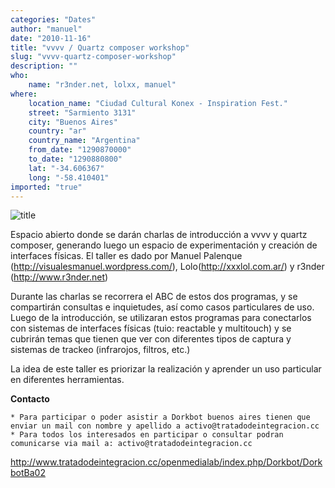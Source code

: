 ```yaml
---
categories: "Dates"
author: "manuel"
date: "2010-11-16"
title: "vvvv / Quartz composer workshop"
slug: "vvvv-quartz-composer-workshop"
description: ""
who: 
    name: "r3nder.net, lolxx, manuel"
where: 
    location_name: "Ciudad Cultural Konex‎ - Inspiration Fest."
    street: "Sarmiento 3131"
    city: "Buenos Aires"
    country: "ar"
    country_name: "Argentina"
    from_date: "1290870000"
    to_date: "1290880800"
    lat: "-34.606367"
    long: "-58.410401"
imported: "true"
---
```



![title](http://www.tratadodeintegracion.cc/photos/data/dorkbot02/dorkbotBa_gray.jpg) 

Espacio abierto donde se darán charlas de introducción a vvvv y quartz composer, generando luego un espacio de experimentación y creación de interfaces físicas. El taller es dado por Manuel Palenque (http://visualesmanuel.wordpress.com/), Lolo(http://xxxlol.com.ar/) y r3nder (http://www.r3nder.net)

Durante las charlas se recorrera el ABC de estos dos programas, y se compartirán consultas e inquietudes, así como casos particulares de uso. Luego de la introducción, se utilizaran estos programas para conectarlos con sistemas de interfaces físicas (tuio: reactable y multitouch) y se cubrirán temas que tienen que ver con diferentes tipos de captura y sistemas de trackeo (infrarojos, filtros, etc.)

La idea de este taller es priorizar la realización y aprender un uso particular en diferentes herramientas.

**Contacto**

    * Para participar o poder asistir a Dorkbot buenos aires tienen que enviar un mail con nombre y apellido a activo@tratadodeintegracion.cc
    * Para todos los interesados en participar o consultar podran comunicarse via mail a: activo@tratadodeintegracion.cc 


http://www.tratadodeintegracion.cc/openmedialab/index.php/Dorkbot/DorkbotBa02